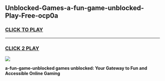 
## Unblocked-Games-a-fun-game-unblocked-Play-Free-ocp0a
<h3>
<a href="https://premium76.site?title=a-fun-game-unblocked&ref=22A">CLICK TO PLAY</a></h3>
<hr>

<h3>
<a href="https://premium76.site?title=a-fun-game-unblocked&ref=22A">CLICK 2 PLAY</a>
  
</h3>

<a href="https://premium76.site?title=a-fun-game-unblocked&ref=22A"><img src="https://clearcache.store/games.png"></a>


**a-fun-game-unblocked games unblocked: Your Gateway to Fun and Accessible Online Gaming**
